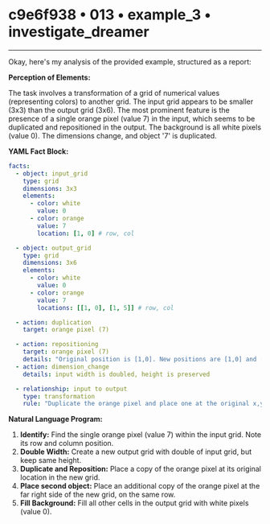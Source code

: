 # c9e6f938 • 013 • example_3 • investigate_dreamer

---
Okay, here's my analysis of the provided example, structured as a report:

**Perception of Elements:**

The task involves a transformation of a grid of numerical values (representing colors) to another grid. The input grid appears to be smaller (3x3) than the output grid (3x6).  The most prominent feature is the presence of a single orange pixel (value 7) in the input, which seems to be duplicated and repositioned in the output. The background is all white pixels (value 0). The dimensions change, and object '7' is duplicated.

**YAML Fact Block:**



```yaml
facts:
  - object: input_grid
    type: grid
    dimensions: 3x3
    elements:
      - color: white
        value: 0
      - color: orange
        value: 7
        location: [1, 0] # row, col

  - object: output_grid
    type: grid
    dimensions: 3x6
    elements:
      - color: white
        value: 0
      - color: orange
        value: 7
        locations: [[1, 0], [1, 5]] # row, col

  - action: duplication
    target: orange pixel (7)

  - action: repositioning
    target: orange pixel (7)
    details: "Original position is [1,0]. New positions are [1,0] and [1,5]"
  - action: dimension_change
    details: input width is doubled, height is preserved

  - relationship: input to output
    type: transformation
    rule: "Duplicate the orange pixel and place one at the original x,y and one copy on the far right side of output, same row"
```



**Natural Language Program:**

1.  **Identify:** Find the single orange pixel (value 7) within the input grid. Note its row and column position.
2.  **Double Width:** Create a new output grid with double of input grid, but keep same height.
3.  **Duplicate and Reposition:** Place a copy of the orange pixel at its original location in the new grid.
4.  **Place second object:** Place an additional copy of the orange pixel at the far right side of the new grid, on the same row.
5.  **Fill Background:** Fill all other cells in the output grid with white pixels (value 0).

